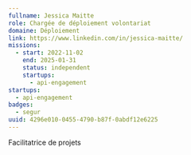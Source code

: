 ```yaml
---
fullname: Jessica Maitte
role: Chargée de déploiement volontariat
domaine: Déploiement
link: https://www.linkedin.com/in/jessica-maitte/
missions:
  - start: 2022-11-02
    end: 2025-01-31
    status: independent
    startups:
      - api-engagement
startups:
  - api-engagement
badges:
  - segur
uuid: 4296e010-0455-4790-b87f-0abdf12e6225
---
```

Facilitatrice de projets